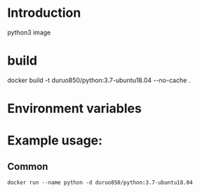 # Introduction

python3 image

# build

docker build -t duruo850/python:3.7-ubuntu18.04 --no-cache .


# Environment variables


# Example usage: 

## Common


```
docker run --name python -d duruo850/python:3.7-ubuntu18.04 
```


